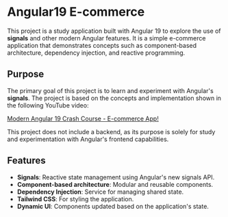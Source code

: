 # Angular19 E-commerce

This project is a study application built with Angular 19 to explore the use of **signals** and other modern Angular features. It is a simple e-commerce application that demonstrates concepts such as component-based architecture, dependency injection, and reactive programming.

## Purpose

The primary goal of this project is to learn and experiment with Angular's **signals**. The project is based on the concepts and implementation shown in the following YouTube video:

[Modern Angular 19 Crash Course - E-commerce App!](https://www.youtube.com/watch?v=RNr1QZM4A38)

This project does not include a backend, as its purpose is solely for study and experimentation with Angular's frontend capabilities.

## Features

- **Signals**: Reactive state management using Angular's new signals API.
- **Component-based architecture**: Modular and reusable components.
- **Dependency Injection**: Service for managing shared state.
- **Tailwind CSS**: For styling the application.
- **Dynamic UI**: Components updated based on the application's state.

